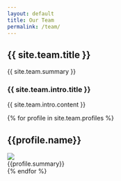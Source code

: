 ```yaml
---
layout: default
title: Our Team
permalink: /team/
---
```

<article class="hero hero--team">
    <div class="hero__content hero__content--short">
        <h2 class="hero__title">{{ site.team.title }}</h2>
        <p class="hero__summary">{{ site.team.summary }}</p>    
    </div>
</article>

<section class="team-intro">
    <article>
        <h3>{{ site.team.intro.title }}</h3>
        <p>{{ site.team.intro.content }}</p>
    </article>
</section>

<section class="teamprofiles">
{% for profile in site.team.profiles %}
    <div class="teamprofile-list__item">
        <h2>{{profile.name}}</h2>
        <img src="{{ site.baseurl }}/{{profile.image}}"/>        
        <div>{{profile.summary}}</div>
    </div>
{% endfor %}
</section>
